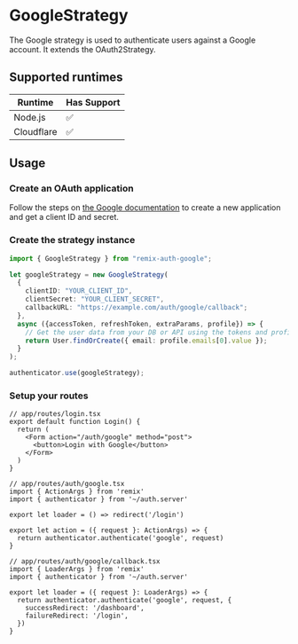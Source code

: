 # GoogleStrategy

<!-- Description -->

The Google strategy is used to authenticate users against a Google account. It extends the OAuth2Strategy.

## Supported runtimes

| Runtime    | Has Support |
| ---------- | ----------- |
| Node.js    | ✅          |
| Cloudflare | ✅          |

<!-- If it doesn't support one runtime, explain here why -->

## Usage

### Create an OAuth application

Follow the steps on [the Google documentation](https://developers.google.com/identity/protocols/oauth2/web-server#creatingcred) to create a new application and get a client ID and secret.

### Create the strategy instance

```ts
import { GoogleStrategy } from "remix-auth-google";

let googleStrategy = new GoogleStrategy(
  {
    clientID: "YOUR_CLIENT_ID",
    clientSecret: "YOUR_CLIENT_SECRET",
    callbackURL: "https://example.com/auth/google/callback";
  },
  async ({accessToken, refreshToken, extraParams, profile}) => {
    // Get the user data from your DB or API using the tokens and profile
    return User.findOrCreate({ email: profile.emails[0].value });
  }
);

authenticator.use(googleStrategy);
```

### Setup your routes

```tsx
// app/routes/login.tsx
export default function Login() {
  return (
    <Form action="/auth/google" method="post">
      <button>Login with Google</button>
    </Form>
  )
}
```

```tsx
// app/routes/auth/google.tsx
import { ActionArgs } from 'remix'
import { authenticator } from '~/auth.server'

export let loader = () => redirect('/login')

export let action = ({ request }: ActionArgs) => {
  return authenticator.authenticate('google', request)
}
```

```tsx
// app/routes/auth/google/callback.tsx
import { LoaderArgs } from 'remix'
import { authenticator } from '~/auth.server'

export let loader = ({ request }: LoaderArgs) => {
  return authenticator.authenticate('google', request, {
    successRedirect: '/dashboard',
    failureRedirect: '/login',
  })
}
```
